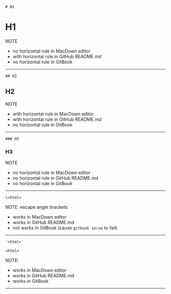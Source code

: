 ```
# H1
```

# H1

NOTE

* no horizontal rule in MacDown editor
* with horizontal rule in GitHub README.md
* no horizontal rule in GitBook

---

```
## H2
```

## H2

NOTE

* with horizontal rule in MacDown editor
* with horizontal rule in GitHub README.md
* no horizontal rule in GitBook

---

```
### H3
```

### H3

NOTE

* no horizontal rule in MacDown editor
* no horizontal rule in GitHub README.md
* no horizontal rule in GitBook

---

```
\<html>
```

NOTE: escape angle brackets

* works in MacDown editor
* works in GitHub README.md
* not works in GitBook (cause `gitbook serve` to fail)

---

```
`<html>`
```

`<html>`

NOTE:

* works in MacDown editor
* works in GitHub README.md
* works in GitBook

---